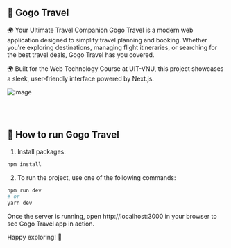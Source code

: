 ## 🚀 Gogo Travel

🌍 Your Ultimate Travel Companion
Gogo Travel is a modern web application designed to simplify travel planning and booking. Whether you're exploring destinations, managing flight itineraries, or searching for the best travel deals, Gogo Travel has you covered.

🌍 Built for the Web Technology Course at UIT-VNU, this project showcases a sleek, user-friendly interface powered by Next.js.
<br/>

![image](https://github.com/user-attachments/assets/dd3ba6c7-e06c-46e3-a9cd-284fc00b292d)


<br/>
<br/>

## 🔧 How to run Gogo Travel

1. Install packages:
```bash
npm install
```

2. To run the project, use one of the following commands:

```bash
npm run dev
# or
yarn dev

```
Once the server is running, open http://localhost:3000 in your browser to see Gogo Travel app in action.

Happy exploring! 🌟
